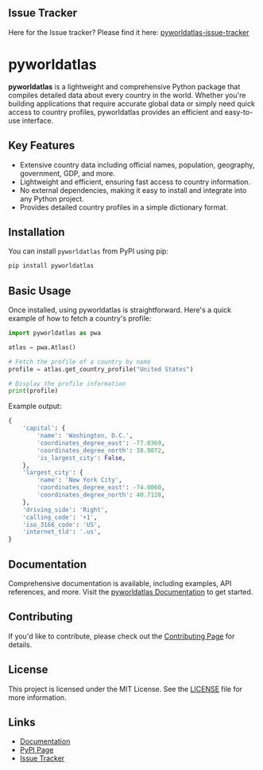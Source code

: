 ## Issue Tracker

Here for the Issue tracker? Please find it here: [pyworldatlas-issue-tracker](https://github.com/jcari-dev/pyworldatlas-issue-tracker)

# pyworldatlas

**pyworldatlas** is a lightweight and comprehensive Python package that compiles detailed data about every country in the world. Whether you're building applications that require accurate global data or simply need quick access to country profiles, pyworldatlas provides an efficient and easy-to-use interface.

## Key Features

- Extensive country data including official names, population, geography, government, GDP, and more.
- Lightweight and efficient, ensuring fast access to country information.
- No external dependencies, making it easy to install and integrate into any Python project.
- Provides detailed country profiles in a simple dictionary format.

## Installation

You can install `pyworldatlas` from PyPI using pip:

```bash
pip install pyworldatlas
```

## Basic Usage

Once installed, using pyworldatlas is straightforward. Here's a quick example of how to fetch a country's profile:

```python
import pyworldatlas as pwa

atlas = pwa.Atlas()

# Fetch the profile of a country by name
profile = atlas.get_country_profile("United States")

# Display the profile information
print(profile)
```

Example output:

```python
{
    'capital': {
        'name': 'Washington, D.C.',
        'coordinates_degree_east': -77.0369,
        'coordinates_degree_north': 38.9072,
        'is_largest_city': False,
    },
    'largest_city': {
        'name': 'New York City',
        'coordinates_degree_east': -74.0060,
        'coordinates_degree_north': 40.7128,
    },
    'driving_side': 'Right',
    'calling_code': '+1',
    'iso_3166_code': 'US',
    'internet_tld': '.us',
}
```

## Documentation

Comprehensive documentation is available, including examples, API references, and more. Visit the [pyworldatlas Documentation](https://jcari-dev.github.io/pyworldatlas-documentation/index.html) to get started.

## Contributing

If you'd like to contribute, please check out the [Contributing Page](https://jcari-dev.github.io/pyworldatlas-documentation/contributing.html) for details.

## License

This project is licensed under the MIT License. See the [LICENSE](https://jcari-dev.github.io/pyworldatlas-documentation/license.html) file for more information.

## Links

- [Documentation](https://jcari-dev.github.io/pyworldatlas-documentation/index.html)
- [PyPI Page](https://pypi.org/project/pyworldatlas/)
- [Issue Tracker](https://github.com/jcari-dev/pyworldatlas-issue-tracker)
